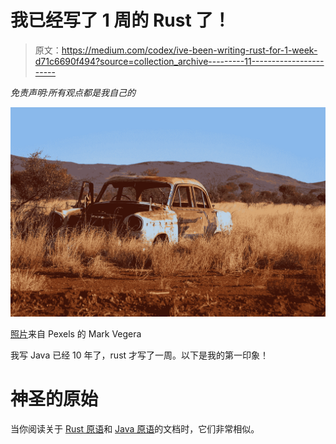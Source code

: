 # 我已经写了 1 周的 Rust 了！

> 原文：<https://medium.com/codex/ive-been-writing-rust-for-1-week-d71c6690f494?source=collection_archive---------11----------------------->

*免责声明:所有观点都是我自己的*

![](img/9be2582a7dbe0f6caeb2c0818eb79a61.png)

[照片](https://www.pexels.com/photo/photo-of-corroded-vintage-white-and-red-sedan-on-brown-grass-1089425/)来自 Pexels 的 Mark Vegera

我写 Java 已经 10 年了，rust 才写了一周。以下是我的第一印象！

# 神圣的原始

当你阅读关于 [Rust 原语](https://doc.rust-lang.org/rust-by-example/primitives.html)和 [Java 原语](https://docs.oracle.com/javase/tutorial/java/nutsandbolts/datatypes.html)的文档时，它们非常相似。